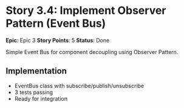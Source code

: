 # Story 3.4: Implement Observer Pattern (Event Bus)

**Epic**: Epic 3
**Story Points**: 5
**Status**: Done

Simple Event Bus for component decoupling using Observer Pattern.

## Implementation
- EventBus class with subscribe/publish/unsubscribe
- 3 tests passing
- Ready for integration
